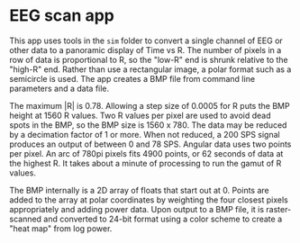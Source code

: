 # EEG scan app

This app uses tools in the `sim` folder to convert a single channel of EEG or
other data to a panoramic display of Time vs R.
The number of pixels in a row of data is proportional to R, so the "low-R" end
is shrunk relative to the "high-R" end.
Rather than use a rectangular image, a polar format such as a semicircle is used.
The app creates a BMP file from command line parameters and a data file.

The maximum |R| is 0.78.
Allowing a step size of 0.0005 for R puts the BMP height at 1560 R values. 
Two R values per pixel are used to avoid dead spots in the BMP,
so the BMP size is 1560 x 780.
The data may be reduced by a decimation factor of 1 or more.
When not reduced, a 200 SPS signal produces an output of between 0 and 78 SPS.
Angular data uses two points per pixel.
An arc of 780pi pixels fits 4900 points, or 62 seconds of data at the highest R.
It takes about a minute of processing to run the gamut of R values.

The BMP internally is a 2D array of floats that start out at 0.
Points are added to the array at polar coordinates by weighting the four closest
pixels appropriately and adding power data.
Upon output to a BMP file, it is raster-scanned and converted to 24-bit format
using a color scheme to create a "heat map" from log power.

